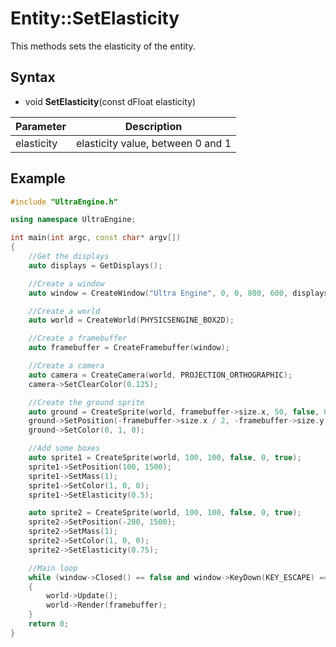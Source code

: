 # Entity::SetElasticity

This methods sets the elasticity of the entity.

## Syntax

- void **SetElasticity**(const dFloat elasticity)

| Parameter | Description |
|---|---|
| elasticity | elasticity value, between 0 and 1 |

## Example

```c++
#include "UltraEngine.h"

using namespace UltraEngine;

int main(int argc, const char* argv[])
{
    //Get the displays
    auto displays = GetDisplays();

    //Create a window
    auto window = CreateWindow("Ultra Engine", 0, 0, 800, 600, displays[0], WINDOW_CENTER | WINDOW_TITLEBAR);

    //Create a world
    auto world = CreateWorld(PHYSICSENGINE_BOX2D);

    //Create a framebuffer
    auto framebuffer = CreateFramebuffer(window);

    //Create a camera    
    auto camera = CreateCamera(world, PROJECTION_ORTHOGRAPHIC);
    camera->SetClearColor(0.125);

    //Create the ground sprite
    auto ground = CreateSprite(world, framebuffer->size.x, 50, false, 0, true);
    ground->SetPosition(-framebuffer->size.x / 2, -framebuffer->size.y / 2, 1);
    ground->SetColor(0, 1, 0);

    //Add some boxes
    auto sprite1 = CreateSprite(world, 100, 100, false, 0, true);
    sprite1->SetPosition(100, 1500);
    sprite1->SetMass(1);
    sprite1->SetColor(1, 0, 0);
    sprite1->SetElasticity(0.5);

    auto sprite2 = CreateSprite(world, 100, 100, false, 0, true);
    sprite2->SetPosition(-200, 1500);
    sprite2->SetMass(1);
    sprite2->SetColor(1, 0, 0);
    sprite2->SetElasticity(0.75);

    //Main loop
    while (window->Closed() == false and window->KeyDown(KEY_ESCAPE) == false)
    {
        world->Update();
        world->Render(framebuffer);
    }
    return 0;
}
```
